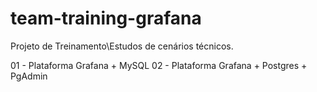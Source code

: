 # team-training-grafana
Projeto de Treinamento\Estudos de cenários técnicos.

01 - Plataforma Grafana + MySQL
02 - Plataforma Grafana + Postgres + PgAdmin
